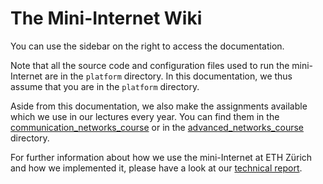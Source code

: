 # The Mini-Internet Wiki

You can use the sidebar on the right to access the documentation.

Note that all the source code and configuration files used to run the mini-Internet are in the `platform` directory.
In this documentation, we thus assume that you are in the `platform` directory.

Aside from this documentation, we also make the assignments available which we use in our lectures every year.
You can find them in the [communication_networks_course](https://github.com/nsg-ethz/mini_internet_project/tree/master/communication_networks_course) or in the [advanced_networks_course](https://github.com/nsg-ethz/mini_internet_project/tree/master/advanced_networks_course) directory.

For further information about how we use the mini-Internet at ETH Zürich and how we implemented it,
please have a look at our [technical report](https://arxiv.org/pdf/1912.02031.pdf).
